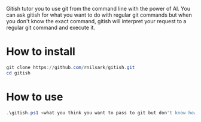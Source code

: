 Gitish tutor you to use git from the command line with the power of AI. 
You can ask gitish for what you want to do with regular git commands but when you don't know the exact command, gitish will interpret your request to a regular git command and execute it. 

# How to install

```powershell
git clone https://github.com/rnilsark/gitish.git
cd gitish
```

# How to use

```powershell
.\gitish.ps1 <what you think you want to pass to git but don't know how to do>
```






